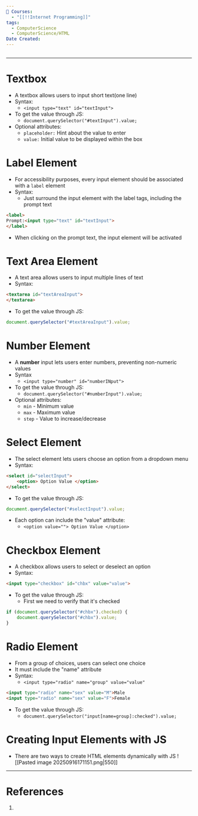 ```yaml
---
📕 Courses:
  - "[[!!Internet Programming]]"
tags:
  - ComputerScience
  - ComputerScience/HTML
Date Created:
---
```

```table-of-contents
```
---
# Textbox
- A textbox allows users to input short text(one line)
- Syntax:
	- `<input type="text" id="textInput">`
- To get the value through JS:
	- `document.querySelector("#textInput").value;`
- Optional attributes:
	- `placeholder:` Hint about the value to enter
	- `value:` Initial value to be displayed within the box

# Label Element
- For accessibility purposes, every input element should be associated with a `label` element
- Syntax:
	- Just surround the input element with the label tags, including the prompt text
```html
<label>
Prompt:<input type="text" id="textInput">
</label>
```
- When clicking on the prompt text, the input element will be activated

# Text Area Element
- A text area allows users to input multiple lines of text
- Syntax:
```html
<textarea id="textAreaInput">
</textarea>
```
- To get the value through JS:
```js
document.querySelector("#textAreaInput").value;
```

# Number Element
- A **number** input lets users enter numbers, preventing non-numeric values
- Syntax
	- `<input type="number" id="numberINput">`
- To get the value through JS:
	- `document.querySelector("#numberInput").value;`
- Optional attributes:
	- `min` - Minimum value
	- `max` - Maximum value
	- `step` - Value to increase/decrease

# Select Element
- The select element lets users choose an option from a dropdown menu
- Syntax:
```html
<select id="selectInput">
	<option> Option Value </option>
</select>
```
- To get the value through JS:
```js
document.querySelector("#selectInput").value;
```
- Each option can include the "value" attribute:
	- `<option value=""> Option Value </option>`

# Checkbox Element
- A checkbox allows users to select or deselect an option
- Syntax:
```html
<input type="checkbox" id="chbx" value="value">
```
- To get the value through JS:
	- First we need to verify that it's checked
```js 
if (document.querySelector("#chbx").checked) {
	document.querySelector("#chbx").value;
}
```

# Radio Element
- From a group of choices, users can select one choice
- It must include the "name" attribute
- Syntax:
	- `<input type="radio" name="group" value="value"`
```html
<input type="radio" name="sex" value="M">Male
<input type="radio" name="sex" value="F">Female
```
- To get the value through JS:
	- `document.querySelector("input[name=group]:checked").value;`

# Creating Input Elements with JS
- There are two ways to create HTML elements dynamically with JS
![[Pasted image 20250916171151.png|550]]
---
# References
1. 